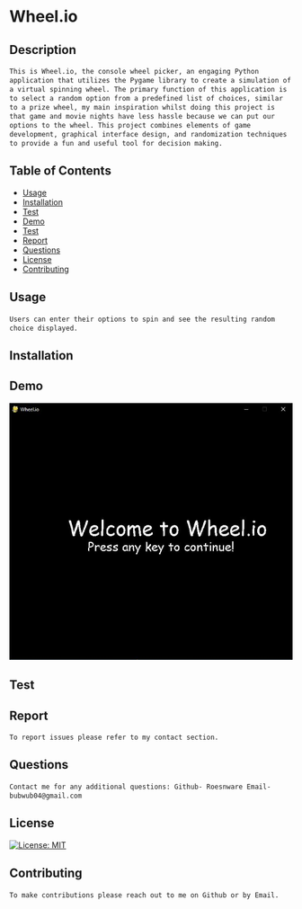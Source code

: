 # Wheel.io
## Description
    
    This is Wheel.io, the console wheel picker, an engaging Python application that utilizes the Pygame library to create a simulation of a virtual spinning wheel. The primary function of this application is to select a random option from a predefined list of choices, similar to a prize wheel, my main inspiration whilst doing this project is that game and movie nights have less hassle because we can put our options to the wheel. This project combines elements of game development, graphical interface design, and randomization techniques to provide a fun and useful tool for decision making.

## Table of Contents

- [Usage](#usage)
- [Installation](#installation)
- [Test](#test)
- [Demo](#demo)
- [Test](#test)
- [Report](#report)
- [Questions](#questions)
- [License](#license)
- [Contributing](#contributing)

## Usage
    
    Users can enter their options to spin and see the resulting random choice displayed.

## Installation

## Demo 

![output code](demo1.JPG)

## Test

## Report

    To report issues please refer to my contact section.

## Questions

    Contact me for any additional questions: Github- Roesnware Email- bubwub04@gmail.com
    
## License

[![License: MIT](https://img.shields.io/badge/License-MIT-yellow.svg)](https://opensource.org/licenses/MIT)
    
## Contributing
    
    To make contributions please reach out to me on Github or by Email.
